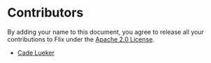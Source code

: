 # Contributors

By adding your name to this document, you agree to release all your contributions to Flix under the [Apache 2.0 License](LICENSE.md).

- [Cade Lueker](https://github.com/cademichael)

